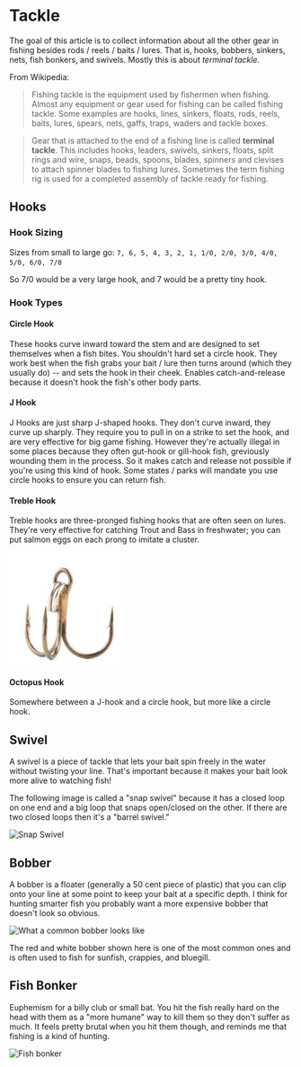 # Tackle

The goal of this article is to collect information about all the other gear
in fishing besides rods / reels / baits / lures. That is, hooks, bobbers,
sinkers, nets, fish bonkers, and swivels. Mostly this is about _terminal
tackle._

From Wikipedia: 

> Fishing tackle is the equipment used by fishermen when fishing.
> Almost any equipment or gear used for fishing can be called fishing tackle.
> Some examples are hooks, lines, sinkers, floats, rods, reels, baits, lures,
> spears, nets, gaffs, traps, waders and tackle boxes.

> Gear that is attached to the end of a fishing line is called __terminal tackle__.
> This includes hooks, leaders, swivels, sinkers, floats, split rings and wire,
> snaps, beads, spoons, blades, spinners and clevises to attach spinner blades to
> fishing lures. Sometimes the term fishing rig is used for a completed assembly
> of tackle ready for fishing.

## Hooks

### Hook Sizing

Sizes from small to large go: `7, 6, 5, 4, 3, 2, 1, 1/0, 2/0, 3/0, 4/0, 5/0, 6/0, 7/0`

So 7/0 would be a very large hook, and 7 would be a pretty tiny hook.

### Hook Types

#### Circle Hook

These hooks curve inward toward the stem and are designed to set themselves when a fish bites. You shouldn't hard set a circle hook. They work best when the fish grabs your bait / lure then turns around (which they usually do) -- and sets the hook in their cheek. Enables catch-and-release because it doesn't hook the fish's other body parts.

#### J Hook

J Hooks are just sharp J-shaped hooks. They don't curve inward, they curve up sharply. They require you to pull in on a strike to set the hook, and are very effective for big game fishing. However they're actually illegal in some places because they often gut-hook or gill-hook fish, greviously wounding them in the process. So it makes catch and release not possible if you're using this kind of hook. Some states / parks will mandate you use circle hooks to ensure you can return fish.

#### Treble Hook

Treble hooks are three-pronged fishing hooks that are often seen on lures. They're very effective for catching
Trout and Bass in freshwater; you can put salmon eggs on each prong to imitate a cluster.

<img alt="Treble Hook" src="./img/treble_hook.jpg" height="200">

#### Octopus Hook

Somewhere between a J-hook and a circle hook, but more like a circle hook.

## Swivel

A swivel is a piece of tackle that lets your bait spin freely in the water without
twisting your line. That's important because it makes your bait look more alive to
watching fish!

The following image is called a "snap swivel" because it has a closed loop on one end and a big loop that snaps open/closed on the other. If there are two closed loops then it's a "barrel swivel."

<img alt="Snap Swivel" src="./img/swivel.jpg" height="200">

## 

## Bobber

A bobber is a floater (generally a 50 cent piece of plastic) that you can clip onto your
line at some point to keep your bait at a specific depth. I think for hunting smarter fish
you probably want a more expensive bobber that doesn't look so obvious.

<img alt="What a common bobber looks like" src="./img/red_white_bobber.jpg" height="200">

The red and white bobber shown here is one of the most common ones and is often used to fish
for sunfish, crappies, and bluegill.

## Fish Bonker

Euphemism for a billy club or small bat. You hit the fish really hard on the head with them as a
"more humane" way to kill them so they don't suffer as much. It feels pretty brutal when you hit
them though, and reminds me that fishing is a kind of hunting.

![Fish bonker](./img/fish_bonker.jpg)
